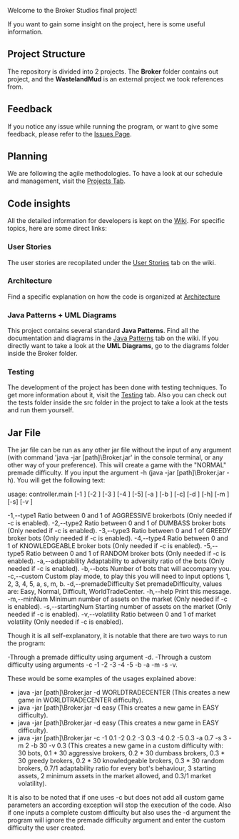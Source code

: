 Welcome to the Broker Studios final project!

If you want to gain some insight on the project, here is some useful information.

## Project Structure
The repository is divided into 2 projects. The **Broker** folder contains out project,  and the **WastelandMud** is an external project we took references from.

## Feedback
If you notice any issue while running the program, or want to give some feedback, please refer to the [Issues Page](https://github.com/UCM-FDI-IS2-2020/se2-project-broker-studios/issues).

## Planning
We are following the agile methodologies. To have a look at our schedule and management, visit the [Projects Tab](https://github.com/UCM-FDI-IS2-2020/se2-project-broker-studios/projects).

## Code insights
All the detailed information for developers is kept on the [Wiki](https://github.com/UCM-FDI-IS2-2020/se2-project-broker-studios/wiki). For specific topics, here are some direct links:
### User Stories
The user stories are recopilated under the [User Stories](https://github.com/UCM-FDI-IS2-2020/se2-project-broker-studios/wiki/1.-User-Stories) tab on the wiki.
### Architecture
Find a specific explanation on how the code is organized at [Architecture](https://github.com/UCM-FDI-IS2-2020/se2-project-broker-studios/wiki/2.-Architecture)
### Java Patterns + UML Diagrams
This project contains several standard **Java Patterns**. Find all the documentation and diagrams in the [Java Patterns](https://github.com/UCM-FDI-IS2-2020/se2-project-broker-studios/wiki/3.-Java-Patterns) tab on the wiki.
If you directly want to take a look at the **UML Diagrams**, go to the diagrams folder inside the Broker folder.
### Testing
The development of the project has been done with testing techniques. To get more information about it, visit the [Testing](https://github.com/UCM-FDI-IS2-2020/se2-project-broker-studios/wiki/4.-JUnit-Tests) tab. Also you can check out the tests folder inside the src folder in the project to take a look at the tests and run them yourself.
## Jar File
The jar file can be run as any other jar file without the input of any argument (with command 'java -jar [path]\Broker.jar' in the console terminal, or any other way of your preference). This will create a game with the "NORMAL" premade difficulty. If you input the argument -h (java -jar [path]\Broker.jar -h). You will get the following text: 

usage: controller.main [-1 <arg>] [-2 <arg>] [-3 <arg>] [-4 <arg>] [-5<arg>] [-a <arg>] [-b <arg>] [-c] [-d <arg>] [-h] [-m <arg>] [-s<arg>] [-v <arg>]
              
-1,--type1 <arg>               Ratio between 0 and 1 of AGGRESSIVE brokerbots (Only needed if -c is enabled).
-2,--type2 <arg>               Ratio between 0 and 1 of DUMBASS broker bots (Only needed if -c is enabled).
-3,--type3 <arg>               Ratio between 0 and 1 of GREEDY broker bots (Only needed if -c is enabled).
-4,--type4 <arg>               Ratio between 0 and 1 of KNOWLEDGEABLE broker bots (Only needed if -c is enabled).
-5,--type5 <arg>               Ratio between 0 and 1 of RANDOM broker bots (Only needed if -c is enabled).
-a,--adaptability <arg>        Adaptability to adversity ratio of the bots (Only needed if -c is enabled).
-b,--bots <arg>                Number of bots that will accompany you.
-c,--custom                    Custom play mode, to play this you will need to input options 1, 2, 3, 4, 5, a, s, m, b.
-d,--premadeDifficulty <arg>   Set premadeDifficulty, values are: Easy, Normal, Difficult, WorldTradeCenter.
-h,--help                      Print this message.
-m,--minNum <arg>              Minimum number of assets on the market (Only needed if -c is enabled).
-s,--startingNum <arg>         Starting number of assets on the market (Only needed if -c is enabled).
-v,--volatility <arg>          Ratio between 0 and 1 of market volatility (Only needed if -c is enabled).
        
        
 Though it is all self-explanatory, it is notable that there are two ways to run the program:
 
 -Through a premade difficulty using argument -d. 
 -Through a custom difficulty using arguments -c -1 -2 -3 -4 -5 -b -a -m -s -v. 
 
 These would be some examples of the usages explained above:
 
 - java -jar [path]\Broker.jar -d WORLDTRADECENTER (This creates a new game in WORLDTRADECENTER difficulty).
 - java -jar [path]\Broker.jar -d easy (This creates a new game in EASY difficulty).
 - java -jar [path]\Broker.jar -d easy (This creates a new game in EASY difficulty).
 - java -jar [path]\Broker.jar -c -1 0.1 -2 0.2 -3 0.3 -4 0.2 -5 0.3 -a 0.7 -s 3 -m 2 -b 30 -v 0.3 (This creates a new game in a custom difficulty with: 30 bots, 0.1 * 30 aggressive brokers, 0.2 * 30 dumbass brokers, 0.3 * 30 greedy brokers, 0.2 * 30 knowledgeable brokers, 0.3 * 30 random brokers, 0.7/1 adaptability ratio for every bot's behaviour, 3 starting assets, 2 minimum assets in the market allowed, and 0.3/1 market volatility).

It is also to be noted that if one uses -c but does not add all custom game parameters an according exception will stop the execution of the code. Also if one inputs a complete custom difficulty but also uses the -d argument the program will ignore the premade difficulty argument and enter the custom difficulty the user created.


